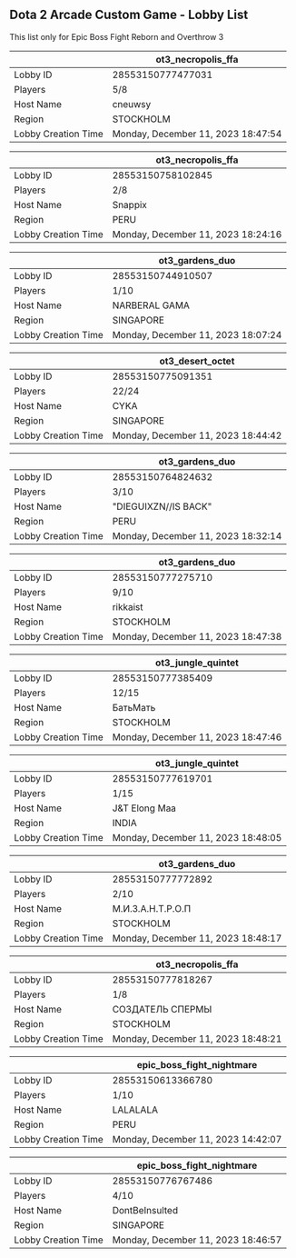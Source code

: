 ## Dota 2 Arcade Custom Game - Lobby List

This list only for Epic Boss Fight Reborn and Overthrow 3

|  | ot3_necropolis_ffa |
| ------ | ------ |
| Lobby ID | 28553150777477031 |
| Players | 5/8 |
| Host Name | cneuwsy |
| Region | STOCKHOLM |
| Lobby Creation Time | Monday, December 11, 2023 18:47:54 |


|  | ot3_necropolis_ffa |
| ------ | ------ |
| Lobby ID | 28553150758102845 |
| Players | 2/8 |
| Host Name | Snappix |
| Region | PERU |
| Lobby Creation Time | Monday, December 11, 2023 18:24:16 |


|  | ot3_gardens_duo |
| ------ | ------ |
| Lobby ID | 28553150744910507 |
| Players | 1/10 |
| Host Name | NARBERAL GAMA |
| Region | SINGAPORE |
| Lobby Creation Time | Monday, December 11, 2023 18:07:24 |


|  | ot3_desert_octet |
| ------ | ------ |
| Lobby ID | 28553150775091351 |
| Players | 22/24 |
| Host Name | CYKA |
| Region | SINGAPORE |
| Lobby Creation Time | Monday, December 11, 2023 18:44:42 |


|  | ot3_gardens_duo |
| ------ | ------ |
| Lobby ID | 28553150764824632 |
| Players | 3/10 |
| Host Name | "DIEGUIXZN//IS BACK" |
| Region | PERU |
| Lobby Creation Time | Monday, December 11, 2023 18:32:14 |


|  | ot3_gardens_duo |
| ------ | ------ |
| Lobby ID | 28553150777275710 |
| Players | 9/10 |
| Host Name | rikkaist |
| Region | STOCKHOLM |
| Lobby Creation Time | Monday, December 11, 2023 18:47:38 |


|  | ot3_jungle_quintet |
| ------ | ------ |
| Lobby ID | 28553150777385409 |
| Players | 12/15 |
| Host Name | БатьМать |
| Region | STOCKHOLM |
| Lobby Creation Time | Monday, December 11, 2023 18:47:46 |


|  | ot3_jungle_quintet |
| ------ | ------ |
| Lobby ID | 28553150777619701 |
| Players | 1/15 |
| Host Name | J&T Elong Maa |
| Region | INDIA |
| Lobby Creation Time | Monday, December 11, 2023 18:48:05 |


|  | ot3_gardens_duo |
| ------ | ------ |
| Lobby ID | 28553150777772892 |
| Players | 2/10 |
| Host Name | М.И.З.А.Н.Т.Р.О.П |
| Region | STOCKHOLM |
| Lobby Creation Time | Monday, December 11, 2023 18:48:17 |


|  | ot3_necropolis_ffa |
| ------ | ------ |
| Lobby ID | 28553150777818267 |
| Players | 1/8 |
| Host Name | СОЗДАТЕЛЬ СПЕРМЫ |
| Region | STOCKHOLM |
| Lobby Creation Time | Monday, December 11, 2023 18:48:21 |


|  | epic_boss_fight_nightmare |
| ------ | ------ |
| Lobby ID | 28553150613366780 |
| Players | 1/10 |
| Host Name | LALALALA |
| Region | PERU |
| Lobby Creation Time | Monday, December 11, 2023 14:42:07 |


|  | epic_boss_fight_nightmare |
| ------ | ------ |
| Lobby ID | 28553150776767486 |
| Players | 4/10 |
| Host Name | DontBeInsulted |
| Region | SINGAPORE |
| Lobby Creation Time | Monday, December 11, 2023 18:46:57 |


